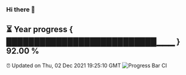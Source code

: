 ### Hi there 👋
⏳ Year progress { ███████████████████████████▁▁▁ } 92.00 %
---
⏰ Updated on Thu, 02 Dec 2021 19:25:10 GMT
![Progress Bar CI](https://github.com/liununu/liununu/workflows/Progress%20Bar%20CI/badge.svg)
